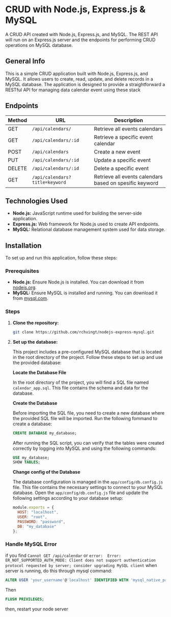 # CRUD with Node.js, Express.js & MySQL

A CRUD API created with Node.js, Express.js, and MySQL. The REST API will run on an Express.js server and the endpoints for performing CRUD operations on MySQL database. 

## General Info
This is a simple CRUD application built with Node.js, Express.js, and MySQL. It allows users to create, read, update, and delete records in a MySQL database. The application is designed to provide a straightforward a RESTful API for managing data calendar event using these stack

## Endpoints

| Method | URL                          | Description                        |
|--------|------------------------------|------------------------------------|
| GET    | `/api/calendars/`             | Retrieve all events calendars      |
| GET    | `/api/calendars/:id`          | Retrieve a specific event calendar |
| POST   | `/api/calendars`              | Create a new event                |
| PUT    | `/api/calendars/:id`          | Update a specific event           |
| DELETE | `/api/calendars/:id`          | Delete a specific event           |
| GET    | `/api/calendars?title=keyword`          | Retrieve all events calendars based on spesific keyword           |

## Technologies Used

- **Node.js:** JavaScript runtime used for building the server-side application.
- **Express.js:** Web framework for Node.js used to create API endpoints.
- **MySQL:** Relational database management system used for data storage.

## Installation

To set up and run this application, follow these steps:

### Prerequisites

- **Node.js:** Ensure Node.js is installed. You can download it from [nodejs.org](https://nodejs.org/).
- **MySQL:** Ensure MySQL is installed and running. You can download it from [mysql.com](https://www.mysql.com/).

### Steps

1. **Clone the repository:**
   ```sh
   git clone https://github.com/rchvingt/nodejs-express-mysql.git

2. **Set up the database:**
    
    
    This project includes a pre-configured MySQL database that is located in the root directory of the project. Follow these steps to set up and use the provided database:

    **Locate the Database File** 

    In the root directory of the project, you will find a SQL file named `calendar_app.sql`. This file contains the schema and data for the database.

    **Create the Database** 

    Before importing the SQL file, you need to create a new database where the provided SQL file will be imported. Run the following fommand to create a database: 

   ```sql
   CREATE DATABASE my_database;
    ```


    After running the SQL script, you can verify that the tables were created correctly by logging into MySQL and using the following commands:

    ```sql
    USE my_database;
    SHOW TABLES;
    ```
    
   
    **Change config of the Database**


    The database configuration is managed in the `app/config/db.config.js` file. This file contains the necessary settings to connect to your MySQL database. Open the `app/config/db.config.js` file and update the following settings according to your database setup:

    ```javascript
    module.exports = {
      HOST: "localhost",
      USER: "root",
      PASSWORD: "password",
      DB: "my_database"
    };
    ```

 

### Handle MySQL Error 
if you find `Cannot GET /api/calendar` or `error:  Error: ER_NOT_SUPPORTED_AUTH_MODE: Client does not support authentication protocol requested by server; consider upgrading MySQL client` when server is running, do this through mysql command:

 ```sql
ALTER USER 'your_username'@'localhost' IDENTIFIED WITH 'mysql_native_password' BY 'your_password';
```

Then

```sql
FLUSH PRIVILEGES;
```


then, restart your node server